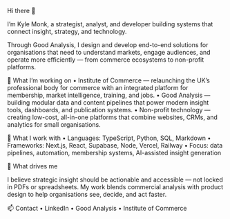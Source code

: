 Hi there 👋

I’m Kyle Monk, a strategist, analyst, and developer building systems that connect insight, strategy, and technology.

Through Good Analysis, I design and develop end-to-end solutions for organisations that need to understand markets, engage audiences, and operate more efficiently — from commerce ecosystems to non-profit platforms.

💼 What I’m working on
	•	Institute of Commerce — relaunching the UK’s professional body for commerce with an integrated platform for membership, market intelligence, training, and jobs.
	•	Good Analysis — building modular data and content pipelines that power modern insight tools, dashboards, and publication systems.
	•	Non-profit technology — creating low-cost, all-in-one platforms that combine websites, CRMs, and analytics for small organisations.

🧠 What I work with
	•	Languages: TypeScript, Python, SQL, Markdown
	•	Frameworks: Next.js, React, Supabase, Node, Vercel, Railway
	•	Focus: data pipelines, automation, membership systems, AI-assisted insight generation

🚀 What drives me

I believe strategic insight should be actionable and accessible — not locked in PDFs or spreadsheets.
My work blends commercial analysis with product design to help organisations see, decide, and act faster.

📫 Contact
	•	LinkedIn
	•	Good Analysis
	•	Institute of Commerce
